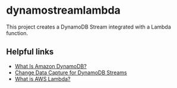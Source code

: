 # dynamostreamlambda

This project creates a DynamoDB Stream integrated with a Lambda function.

## Helpful links

- [What Is Amazon DynamoDB?][1]
- [Change Data Capture for DynamoDB Streams][2]
- [What is AWS Lambda?][3]

[1]: https://docs.aws.amazon.com/amazondynamodb/latest/developerguide/Introduction.html
[2]: https://docs.aws.amazon.com/amazondynamodb/latest/developerguide/Streams.html
[3]: https://docs.aws.amazon.com/lambda/latest/dg/welcome.html